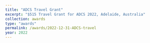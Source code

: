 ```yaml
---
title: "ADCS Travel Grant"
excerpt: "$515 Travel Grant for ADCS 2022, Adelaide, Australia"
collection: awards
type: "awards"
permalink: /awards/2022-12-31-ADCS-travel
year: 2022
---
```

